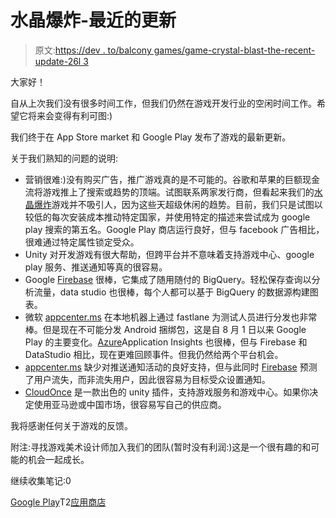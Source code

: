# 水晶爆炸-最近的更新

> 原文:[https://dev . to/balcony games/game-crystal-blast-the-recent-update-26l 3](https://dev.to/balconygames/game-crystal-blast-the-recent-update-26l3)

大家好！

自从上次我们没有很多时间工作，但我们仍然在游戏开发行业的空闲时间工作。希望它将来会变得有利可图:)

我们终于在 App Store market 和 Google Play 发布了游戏的最新更新。

关于我们熟知的问题的说明:

*   营销很难:)没有购买广告，推广游戏真的是不可能的。谷歌和苹果的巨额现金流将游戏推上了搜索或趋势的顶端。试图联系两家发行商，但看起来我们的[水晶爆炸](https://play.google.com/store/apps/details?id=com.balconygames.CrystalBlast)游戏并不吸引人，因为这些天超级休闲的趋势。目前，我们只是试图以较低的每次安装成本推动特定国家，并使用特定的描述来尝试成为 google play 搜索的第五名。Google Play 商店运行良好，但与 facebook 广告相比，很难通过特定属性锁定受众。
*   Unity 对开发游戏有很大帮助，但跨平台并不意味着支持游戏中心、google play 服务、推送通知等真的很容易。
*   Google [Firebase](https://firebase.google.com/) 很棒，它集成了随用随付的 BigQuery。轻松保存查询以分析流量，data studio 也很棒，每个人都可以基于 BigQuery 的数据源构建图表。
*   微软 [appcenter.ms](//appcenter.ms) 在本地机器上通过 fastlane 为测试人员进行分发也非常棒。但是现在不可能分发 Android 捆绑包，这是自 8 月 1 日以来 Google Play 的主要变化。[Azure](http://azure.microsoft.com)Application Insights 也很棒，但与 Firebase 和 DataStudio 相比，现在更难回顾事件。但我仍然给两个平台机会。
*   [appcenter.ms](//appcenter.ms) 缺少对推送通知活动的良好支持，但与此同时 [Firebase](https://firebase.google.com/) 预测了用户流失，而非流失用户，因此很容易为目标受众设置通知。
*   [CloudOnce](http://jizc.github.io/CloudOnce/) 是一款出色的 unity 插件，支持游戏服务和游戏中心。如果你决定使用亚马逊或中国市场，很容易写自己的供应商。

我将感谢任何关于游戏的反馈。

附注:寻找游戏美术设计师加入我们的团队(暂时没有利润:)这是一个很有趣的和可能的机会一起成长。

继续收集笔记:0

[Google Play](https://play.google.com/store/apps/details?id=com.balconygames.CrystalBlast)T2[应用商店](https://apps.apple.com/us/app/crystal-blast/id1451868968)